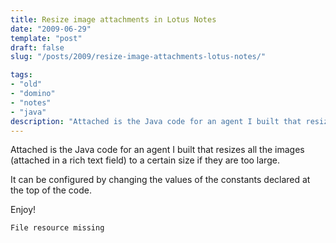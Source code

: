 ```yaml
---
title: Resize image attachments in Lotus Notes
date: "2009-06-29"
template: "post"
draft: false
slug: "/posts/2009/resize-image-attachments-lotus-notes/"

tags:
- "old"
- "domino"
- "notes"
- "java"
description: "Attached is the Java code for an agent I built that resizes all the images (attached in a rich text field) to a certain size if they are too large."
---
```

Attached is the Java code for an agent I built that resizes all the images (attached in a rich text field) to a certain size if they are too large.

It can be configured by changing the values of the constants declared at the top of the code.

Enjoy!

    File resource missing